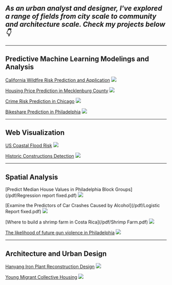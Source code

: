 ## *As an urban analyst and designer, I've explored a range of fields from city scale to community and architecture scale. Check my projects below👇*

------------------------------------------------------------------------

## Predictive Machine Learning Modelings and Analysis

[California Wildfire Risk Prediction and Application](/pdf/California_wildfire.html) [<img src="images/for computer2.png?raw=true"/>](/pdf/California_wildfire.html)

[Housing Price Prediction in Mecklenburg County](/pdf/HousingPrice.html) [<img src="images/HousingPrice.png?raw=true"/>](/pdf/HousingPrice.html)

[Crime Risk Prediction in Chicago](/pdf/HW3_Crime_Prediction.html) [<img src="images/crimerisk.png?raw=true"/>](/pdf/HW3_Crime_Prediction.html)

[Bikeshare Prediction in Philadelphia](/pdf/Bikeshbare.html) [<img src="images/Bikeshare.gif?raw=true"/>](/pdf/Bikeshbare.html)

------------------------------------------------------------------------

## Web Visualization

[US Coastal Flood Risk](https://storymaps.arcgis.com/stories/2ed153635dfc46a0a99c4bd4b62e6e92) [<img src="images/floodrisk.png?raw=true"/>](https://storymaps.arcgis.com/stories/2ed153635dfc46a0a99c4bd4b62e6e92)

[Historic Constructions Detection](https://yuewendai.github.io/final-project/site//) <img src="images/js.png?raw=true"/>

------------------------------------------------------------------------

## Spatial Analysis

[Predict Median House Values in Philadelphia Block Groups](/pdf/Regression report fixed.pdf) <img src="images/regression.jpg?raw=true"/>

[Examine the Predictors of Car Crashes Caused by Alcohol](/pdf/Logistic Report fixed.pdf) <img src="images/carcrashes.jpg?raw=true"/>

[Where to build a shrimp farm in Costa Rica](/pdf/Shrimp Farm.pdf) <img src="images/Shrimp Farm.png?raw=true"/>

[The likelihood of future gun violence in Philadelphia](/pdf/Futureviolence.pdf) <img src="images/gun.jpg?raw=true"/>

------------------------------------------------------------------------

## Architecture and Urban Design

[Hanyang Iron Plant Reconstruction Design](/pdf/hanyang.pdf) <img src="images/hanyang.jpg?raw=true"/>

[Young Migrant Collective Housing](/pdf/housing.pdf) <img src="images/housing.jpg?raw=true"/>